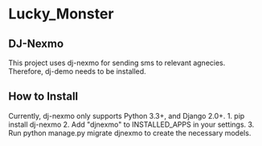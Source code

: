 # Lucky_Monster
## DJ-Nexmo
This project uses dj-nexmo for sending sms to relevant agnecies. Therefore, dj-demo needs to be installed.
## How to Install
Currently, dj-nexmo only supports Python 3.3+, and Django 2.0+.
	1.	pip install dj-nexmo
	2.	Add "djnexmo" to INSTALLED_APPS in your settings.
	3.	Run python manage.py migrate djnexmo to create the necessary models.
